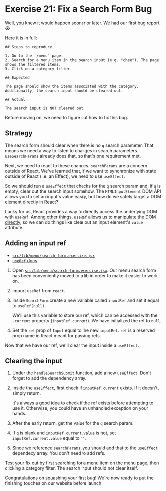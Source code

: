 # Exercise 21: Fix a Search Form Bug

Well, you knew it would happen sooner or later. We had our first bug report. 😭

Here it is in full:

```
## Steps to reproduce

1. Go to the `/menu` page.
2. Search for a menu item in the search input (e.g. "chee"). The page shows the filtered items.
3. Click on a category filter.

## Expected

The page should show the items associated with the category. Additionally, the search input should be cleared out.

## Actual

The search input is NOT cleared out.
```

Before moving on, we need to figure out how to fix this bug.
  
## Strategy

The search form should clear when there is no `q` search parameter. That means we need a way to listen to changes in search parameters. `useSearchParams` already does that, so that's one requirement met.

Next, we need to react to these changes. `searchParams` are a concern outside of React. We've learned that, if we want to synchronize with state outside of React (i.e. an Effect), we need to use `useEffect`.

So we should run a `useEffect` that checks for the `q` search param and, if `q` is empty, clear out the search input somehow. The `HTMLInputElement` DOM API allows you to set an input's value easily, but how do we safely target a DOM element directly in React?

Lucky for us, React provides a way to directly access the underlying DOM with [`useRef`](https://react.dev/reference/react/useRef). Among [other things](https://react.dev/reference/react/useRef#referencing-a-value-with-a-ref), `useRef` allows us to [manipulate the DOM directly](https://react.dev/reference/react/useRef#manipulating-the-dom-with-a-ref), so we can do things like clear out an input element's `value` attribute.

## Adding an input ref

- [`src/lib/menu/search-form.exercise.jsx`](./src/lib/menu/search-form.exercise.jsx)
- [`useRef` docs](https://react.dev/reference/react/useRef)

1. Open [`src/lib/menu/search-form.exercise.jsx`](./src/lib/menu/search-form.exercise.jsx). Our menu search form has been conveniently moved to a lib in order to make it easier to work on.
2. Import `useRef` from `react`.
3. Inside `SearchForm` create a new variable called `inputRef` and set it equal to `useRef(null)`. 
   
   We'll use this variable to store our ref, which can be accessed with the `.current` property (`inputRef.current`). We have initialized the ref to `null`.

4. Set the `ref` prop of `Input` equal to the new `inputRef`. `ref` is a reserved prop name in React meant for passing refs.

Now that we have our ref, we'll clear the input inside a `useEffect`.

## Clearing the input

1. Under the `handleSearchSubmit` function, add a new `useEffect`. Don't forget to add the dependency array.
2. Inside the `useEffect`, first check if `inputRef.current` exists. If it doesn't, simply return.
   
   It's always a good idea to check if the ref exists before attempting to use it. Otherwise, you could have an unhandled exception on your hands.

3. After the early return, get the value for the `q` search param.
4. If `q` is blank and `inputRef.current.value` is not, set `inputRef.current.value` equal to `''`.
5. Since we reference `searchParams`, you should add that to the `useEffect` dependecy array. You don't need to add refs.

Test your fix out by first searching for a menu item on the menu page, then clicking a category filter. The search input should not clear itself.

Congratulations on squashing your first bug! We're now ready to put the finishing touches on our website before launch.